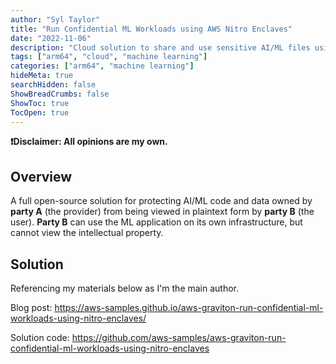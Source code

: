 ```yaml
---
author: "Syl Taylor"
title: "Run Confidential ML Workloads using AWS Nitro Enclaves"
date: "2022-11-06"
description: "Cloud solution to share and use sensitive AI/ML files using isolated compute environments"
tags: ["arm64", "cloud", "machine learning"]
categories: ["arm64", "machine learning"]
hideMeta: true
searchHidden: false
ShowBreadCrumbs: false
ShowToc: true
TocOpen: true
---
```


**:exclamation:Disclaimer: All opinions are my own.**

## Overview

A full open-source solution for protecting AI/ML code and data owned by **party A** (the provider) from being viewed in plaintext form by **party B** (the user). **Party B** can use the ML application on its own infrastructure, but cannot view the intellectual property.

## Solution

Referencing my materials below as I'm the main author.

Blog post: https://aws-samples.github.io/aws-graviton-run-confidential-ml-workloads-using-nitro-enclaves/

Solution code: https://github.com/aws-samples/aws-graviton-run-confidential-ml-workloads-using-nitro-enclaves

